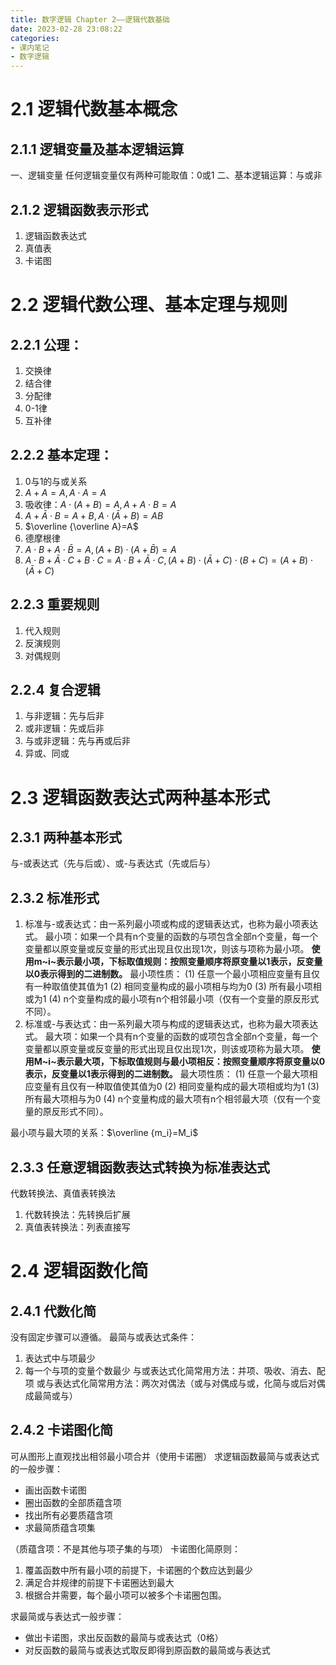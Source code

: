 ```yaml
---
title: 数字逻辑 Chapter 2——逻辑代数基础
date: 2023-02-28 23:08:22
categories:
- 课内笔记
- 数字逻辑
---
```

# 2.1 逻辑代数基本概念
## 2.1.1 逻辑变量及基本逻辑运算
一、逻辑变量
任何逻辑变量仅有两种可能取值：0或1
二、基本逻辑运算：与或非
## 2.1.2 逻辑函数表示形式
1. 逻辑函数表达式
2. 真值表
3. 卡诺图

# 2.2 逻辑代数公理、基本定理与规则
## 2.2.1 公理：
1. 交换律
2. 结合律
3. 分配律
4. 0-1律
5. 互补律
## 2.2.2 基本定理：
1. 0与1的与或关系
2. $A+A=A,A\cdot A=A$
3. 吸收律：$A\cdot(A+B)=A,A+A\cdot B=A$
4. $A+\bar A\cdot B=A+B,A\cdot(\bar A+B)=AB$
5. $\overline {\overline A}=A$
6. 德摩根律
7. $A\cdot B+A\cdot \bar B=A,(A+B)\cdot(A+\bar B)=A$
8. $A\cdot B+\bar A\cdot C+B\cdot C=A\cdot B+\bar A\cdot C,(A+B)\cdot(\bar A+C)\cdot(B+C)=(A+B)\cdot(\bar A+C)$
## 2.2.3 重要规则
1. 代入规则
2. 反演规则
3. 对偶规则
## 2.2.4 复合逻辑
1. 与非逻辑：先与后非
2. 或非逻辑：先或后非
3. 与或非逻辑：先与再或后非
4. 异或、同或

# 2.3 逻辑函数表达式两种基本形式
## 2.3.1 两种基本形式
与-或表达式（先与后或）、或-与表达式（先或后与）
## 2.3.2 标准形式
1. 标准与-或表达式：由一系列最小项或构成的逻辑表达式，也称为最小项表达式。
最小项：如果一个具有n个变量的函数的与项包含全部n个变量，每一个变量都以原变量或反变量的形式出现且仅出现1次，则该与项称为最小项。
**使用m~i~表示最小项，下标取值规则：按照变量顺序将原变量以1表示，反变量以0表示得到的二进制数。**
最小项性质：
(1) 任意一个最小项相应变量有且仅有一种取值使其值为1
(2) 相同变量构成的最小项相与均为0
(3) 所有最小项相或为1
(4) n个变量构成的最小项有n个相邻最小项（仅有一个变量的原反形式不同）。
2. 标准或-与表达式：由一系列最大项与构成的逻辑表达式，也称为最大项表达式。
最大项：如果一个具有n个变量的函数的或项包含全部n个变量，每一个变量都以原变量或反变量的形式出现且仅出现1次，则该或项称为最大项。
**使用M~i~表示最大项，下标取值规则与最小项相反：按照变量顺序将原变量以0表示，反变量以1表示得到的二进制数。**
最大项性质：
(1) 任意一个最大项相应变量有且仅有一种取值使其值为0
(2) 相同变量构成的最大项相或均为1
(3) 所有最大项相与为0
(4) n个变量构成的最大项有n个相邻最大项（仅有一个变量的原反形式不同）。

最小项与最大项的关系：$\overline {m_i}=M_i$
## 2.3.3 任意逻辑函数表达式转换为标准表达式
代数转换法、真值表转换法
1. 代数转换法：先转换后扩展
2. 真值表转换法：列表直接写

# 2.4 逻辑函数化简
## 2.4.1 代数化简
没有固定步骤可以遵循。
最简与或表达式条件：
1. 表达式中与项最少
2. 每一个与项的变量个数最少
与或表达式化简常用方法：并项、吸收、消去、配项
或与表达式化简常用方法：两次对偶法（或与对偶成与或，化简与或后对偶成最简或与）
## 2.4.2 卡诺图化简
可从图形上直观找出相邻最小项合并（使用卡诺圈）
求逻辑函数最简与或表达式的一般步骤：
- 画出函数卡诺图
- 圈出函数的全部质蕴含项
- 找出所有必要质蕴含项
- 求最简质蕴含项集

（质蕴含项：不是其他与项子集的与项）
卡诺图化简原则：
1. 覆盖函数中所有最小项的前提下，卡诺圈的个数应达到最少
2. 满足合并规律的前提下卡诺圈达到最大
3. 根据合并需要，每个最小项可以被多个卡诺圈包围。

求最简或与表达式一般步骤：
- 做出卡诺图，求出反函数的最简与或表达式（0格）
- 对反函数的最简与或表达式取反即得到原函数的最简或与表达式

